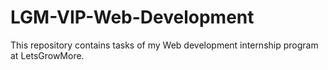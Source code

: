 # LGM-VIP-Web-Development
This repository contains tasks of my Web development internship program at LetsGrowMore.
